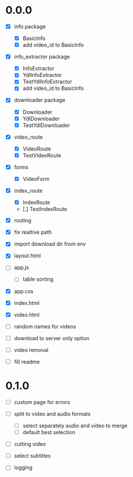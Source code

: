 # 0.0.0
- [x] info package
    - [x] BasicInfo
    - [x] add video_id to BasicInfo
- [x] info_extractor package
    - [x] InfoExtractor
    - [x] YdlInfoExtractor
    - [x] TestYdlInfoExtractor
    - [x] add video_id to BasicInfo
- [x] downloader package
    - [x] Downloader
    - [x] YdlDownloader
    - [x] TestYdlDownloader
- [x] video_route
    - [x] VideoRoute
    - [x] TestVideoRoute
- [x] forms
    - [x] VideoForm
- [x] index_route
    - [x] IndexRoute
    - [.] TestIndexRoute
- [x] routing

- [x] fix realtive path

- [x] import download dir from env

- [x] layout.html
- [ ] app.js
    - [ ] table sorting
- [x] app.css

- [x] index.html
- [x] video.html

- [ ] random names for videos
- [ ] download to server only option
- [ ] video removal

- [ ] fill readme

# 0.1.0

- [ ] custom page for errors

- [ ] split to video and audio formats
    - [ ] select separately audio and video to merge
    - [ ] default best selection

- [ ] cutting video

- [ ] select subtitles

- [ ] logging